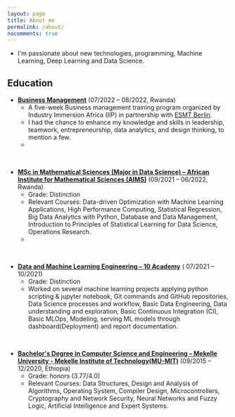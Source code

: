 ```yaml
---
layout: page
title: About me
permalink: /about/
nocomments: true
---
```

 
<!--  * I am capable in python programming,  machine learning software tools like TensorFlow, PyTorch and mlflow, data mining, cleaning, analysis, visualization,  interpretation of large datasets and develop models.
 <br> -->
* I'm passionate about new technologies, programming, Machine Learning, Deep Learning and Data Science.<br>

## Education 
* [__Business Management__](https://aims.ac.rw/) (07/2022 – 08/2022, Rwanda)
    * A five-week Business management training program organized by Industry Immersion Africa (IIP) in partnership with [ESMT Berlin](https://esmt.berlin/).
    * I had the chance to enhance my knowledge and skills in leadership, teamwork, entrepreneurship, data analytics, and design thinking, to mention a few.
    * 
<br>

* [__MSc in Mathematical Sciences (Major in Data Science) – African Institute for Mathematical Sciences (AIMS)__](https://aims.ac.rw/) (09/2021 – 06/2022, Rwanda)
    * Grade: Distinction
    * Relevant Courses: Data-driven Optimization with Machine Learning Applications, High Performance Computing, Statistical Regression, Big Data          Analytics with Python, Database and Data Management, Introduction to Principles of Statistical Learning for Data Science, Operations Research.
    * 
<br>

* [__Data and Machine Learning Engineering – 10 Academy__](https://www.10academy.org/) ( 07/2021 – 10/2021)
    * Grade: Distinction
    * Worked on several machine learning projects applying python scripting & jupyter notebook, Git commands and GitHub repositories, Data
      Science processes and workflow, Basic Data Engineering, Data understanding and exploration, Basic Continuous Integration (CI), Basic MLOps,
      Modeling, serving ML models through dashboard(Deployment) and report documentation.
      
 <br>
 
 * [__Bachelor's Degree in Computer Science and Engineering – Mekelle University - Mekelle Institute of Technology(MU-MIT)__](http://www.mu.edu.et/) (09/2015 – 12/2020, Ethiopia)
     * Grade: honors (3.77/4.0)
     * Relevant Courses: Data Structures, Design and Analysis of Algorithms, Operating System, Compiler Design, Microcontrollers, Cryptography and Network Security, Neural Networks and Fuzzy Logic, Artificial Intelligence and Expert Systems.
